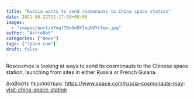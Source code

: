 ```yaml
---
title: "Russia wants to send cosmonauts to China space station"
date: 2021-06-22T12:17:58+00:00
images:
  - "images/post/eYegfTEw5mEK7eqVUYrSqm.jpg"
author: "AstroBot"
categories: ["News"]
tags: ["space.com"]
draft: false
---
```


Roscosmos is looking at ways to send its cosmonauts to the Chinese space station, launching from sites in either Russia or French Guiana. 

Διαβάστε περισσότερα: https://www.space.com/russia-cosmonauts-may-visit-china-space-station
